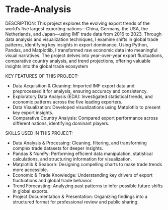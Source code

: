# Trade-Analysis

DESCRIPTION: 
This project explores the evolving export trends of the world’s five largest exporting nations—China, Germany, the USA, the Netherlands, and Japan—using IMF trade data from 2016 to 2023. Through data analysis and visualization techniques, I examine shifts in global trade patterns, identifying key insights in export dominance.
Using Python, Pandas, and Matplotlib, I transformed raw economic data into meaningful visual narratives.  The project delves into year-over-year export fluctuations, comparative country analysis, and trend projections, offering valuable insights into the global trade ecosystem

KEY FEATURES OF THIS PROJECT:
- Data Acquisition & Cleaning: Imported IMF export data and preprocessed it for analysis, ensuring accuracy and consistency.
- Exploratory Data Analysis (EDA): Investigated statistical trends, and economic patterns across the five leading exporters.
- Data Visualization: Developed visualizations using Matplotlib to present key export insights.
- Comparative Country Analysis: Compared export performance across different nations, identifying dominant players.

SKILLS USED IN THIS PROJECT:
- Data Analysis & Processing: Cleaning, filtering, and transforming complex trade datasets for deeper insights.
- Pandas & NumPy: Performing efficient data manipulation, statistical calculations, and structuring information for visualization.
- Matplotlib & Seaborn: Designing compelling charts to make trade trends more accessible.
- Economic & Trade Knowledge: Understanding key drivers of export fluctuations and global trade behavior.
- Trend Forecasting: Analyzing past patterns to infer possible future shifts in global exports.
- Project Documentation & Presentation: Organizing findings into a structured format for professional review and public sharing.

